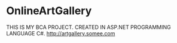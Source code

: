 # OnlineArtGallery
THIS IS MY BCA PROJECT.
CREATED IN ASP.NET PROGRAMMING LANGUAGE C#.
http://artgallery.somee.com
